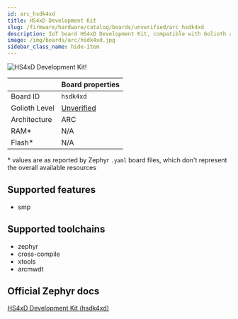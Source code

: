 ```yaml
---
id: arc_hsdk4xd
title: HS4xD Development Kit
slug: /firmware/hardware/catalog/boards/unverified/arc_hsdk4xd
description: IoT board HS4xD Development Kit, compatible with Golioth at unverified level.
image: /img/boards/arc/hsdk4xd.jpg
sidebar_class_name: hide-item
---
```


[//]: # (This is an auto-generated file, do not edit! Changes to it will be lost upon re-generation)

![HS4xD Development Kit!](/img/boards/arc/hsdk4xd.jpg "HS4xD Development Kit")

|                | Board properties     |
| -------------  | -------------------- |
| Board ID       | `hsdk4xd` |
| Golioth Level  | [Unverified](/firmware/hardware#unverified-boards) |
| Architecture   | ARC |
| RAM*           | N/A |
| Flash*         | N/A |

\* values are as reported by Zephyr `.yaml` board files, which don't represent the overall available resources



## Supported features

* smp

## Supported toolchains

* zephyr
* cross-compile
* xtools
* arcmwdt

## Official Zephyr docs

[HS4xD Development Kit (hsdk4xd)](https://docs.zephyrproject.org/3.6.0/boards/arc/hsdk4xd/doc/index.html)
